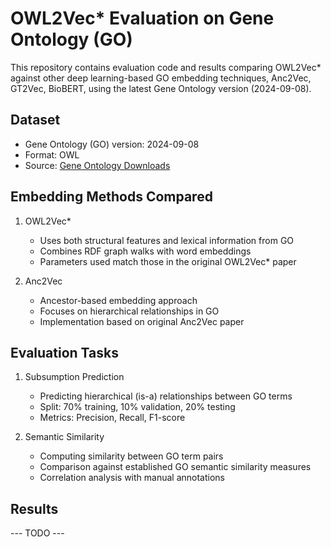 # OWL2Vec* Evaluation on Gene Ontology (GO)

This repository contains evaluation code and results comparing OWL2Vec* against other deep learning-based GO embedding techniques, Anc2Vec, GT2Vec, BioBERT, using the latest Gene Ontology version (2024-09-08).

## Dataset
- Gene Ontology (GO) version: 2024-09-08
- Format: OWL
- Source: [Gene Ontology Downloads](http://geneontology.org/docs/download-ontology/)

## Embedding Methods Compared
1. OWL2Vec*
   - Uses both structural features and lexical information from GO
   - Combines RDF graph walks with word embeddings
   - Parameters used match those in the original OWL2Vec* paper

2. Anc2Vec
   - Ancestor-based embedding approach
   - Focuses on hierarchical relationships in GO
   - Implementation based on original Anc2Vec paper

## Evaluation Tasks
1. Subsumption Prediction
   - Predicting hierarchical (is-a) relationships between GO terms
   - Split: 70% training, 10% validation, 20% testing
   - Metrics: Precision, Recall, F1-score

2. Semantic Similarity
   - Computing similarity between GO term pairs
   - Comparison against established GO semantic similarity measures
   - Correlation analysis with manual annotations

## Results
--- TODO ---

